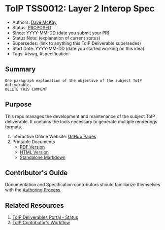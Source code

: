 # ToIP  TSS0012: Layer 2 Interop Spec 


- Authors: [Dave McKay](dave@northernblock.ca) 
- Status: [PROPOSED](https://trustoverip.github.io/deliverables/process/lifecycle_management/#proposed)
- Since: YYYY-MM-DD (date you submit your PR)
- Status Note: (explanation of current status)  
- Supersedes: (link to anything this ToIP Deliverable  supersedes)
- Start Date: YYYY-MM-DD (date you started working on this idea)
- Tags: #tswg, #specification

## Summary

```
One paragraph explanation of the objective of the subject ToIP deliverable.
DELETE THIS COMMENT
```

## Purpose
This repo manages the development and maintenance of the subject ToIP deliverable. It contains the tools necessary to generate multiple renderings formats.

1. Interactive Online Website: [GitHub Pages](https://trustoverip.github.io/TSS0012-layer2-interop-spec/)
2. Printable Documents
    * [PDF Version](./publish/TSS0012-layer2-interop-spec.pdf)
    * [HTML Version](./publish/TSS0012-layer2-interop-spec.html)
    * [Standalone Markdown](./publish/TSS0012-layer2-interop-spec.md)

## Contributor's Guide
Documentation and Specification contributors should familiarize themselves with the [Authoring Process](https://github.com/trustoverip/TSS0012-layer2-interop-spec/blob/main/DEV_README.md).

## Related Resources

1. [ToIP Deliverables Portal - Status](https://trustoverip.github.io/deliverables/results/proposed/)
2. [ToIP Contributor's Workflow](https://trustoverip.github.io/deliverables/process/process_concepts/)
